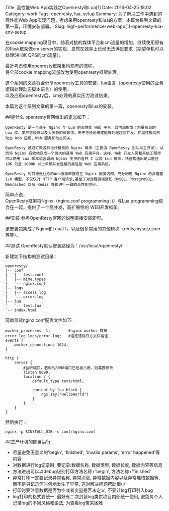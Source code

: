 Title: 高性能Web App实践之Openresty和Lua[1]
Date: 2016-04-25 18:02
Category: work
Tags: openresty, lua, setup
Summary: 为了解决工作中遇到的高性能Web App实现问题，考虑采用openresty和lua的方案，本篇为系列文章的第一篇，环境安装部署。
Slug: high-performence-web-app[1]-openresty-lua-env-setup


在cookie mapping项目中，随着对接的媒体平台和cm流量的增加，继续使用原有的flask框架做cm server的实现，显然在效率上已经无法满足要求（期望单机可以处理5K-8K QPS的cm流量）。

最近考虑使用openresty框架重构现有的流程，  
将全部cookie mapping流量改为使用openresty框架处理。

这个系列的文章将会分享openresty工具的安装，lua语言（openresty使用的业务逻辑处理动态脚本语言）的使用，  
以及应用openresty后，cm处理的真实压力测试结果。

本篇为这个系列文章的第一篇，openresty和lua的安装。

##是什么
openresty官网给出的[定义](https://openresty.org/cn/ "")如下：

```doc
OpenResty 是一个基于 Nginx 与 Lua 的高性能 Web 平台，其内部集成了大量精良的 Lua 库、第三方模块以及大多数的依赖项。用于方便地搭建能够处理超高并发、扩展性极高的动态 Web 应用、Web 服务和动态网关。

OpenResty 通过汇聚各种设计精良的 Nginx 模块（主要由 OpenResty 团队自主开发），从而将 Nginx 有效地变成一个强大的通用 Web 应用平台。这样，Web 开发人员和系统工程师可以使用 Lua 脚本语言调动 Nginx 支持的各种 C 以及 Lua 模块，快速构造出足以胜任 10K 乃至 1000K 以上单机并发连接的高性能 Web 应用系统。

OpenResty 的目标是让你的Web服务直接跑在 Nginx 服务内部，充分利用 Nginx 的非阻塞 I/O 模型，不仅仅对 HTTP 客户端请求,甚至于对远程后端诸如 MySQL、PostgreSQL、Memcached 以及 Redis 等都进行一致的高性能响应。
```

简单点说，  
OpenResty框架将Nginx（nginx.conf programming :)）与Lua programming结合在一起，提供了一个高并发，高扩展性的
WEB开发框架。

##安装
参考OpenResty官网的[说明](https://openresty.org/cn/installation.html "")直接安装即可。

该安装包集成了Nginx和LuaJIT，以及很多常用的其他模块（redis,mysql,cjson等等）。

##测试
OpenResty默认安装路径为：/usr/local/openresty/

新建如下结构的测试目录：
```doc
openresty/
|-- conf
|   |-- test.conf
|   |-- mime.types
|   `-- nginx.conf
|-- logs
|   |-- access.log
|   `-- error.log
|-- lua
`   `-- test.lua
`-- index.html
```

简单测试nginx.conf配置文件如下:
```doc
worker_processes  1;        #nginx worker 数量
error_log logs/error.log;   #指定错误日志文件路径
events {
    worker_connections 1024;
}

http {
    server {
        #监听端口，若你的8090端口已经被占用，则需要修改
        listen 8090;
        location / {
            default_type text/html;

            content_by_lua_block {
                ngx.say("HelloWorld")
            }
        }
    }
}
```
然后执行：
```shell
nginx -p $INSTALL_DIR -c conf/nginx.conf
```

##生产环境的部署运行

* 尽量避免无意义的'begin', 'finished', 'invalid params', 'error happened'等内容
* 对数据进行log记录时, 要记录:数据名称, 数据类型, 数据长度, 数据内容等信息
* 方法进出可以以debug级别打印方法名称+'begin', 方法名称+'finished'
* 异常打印一定要记录异常名称, 异常消息, 异常数据内容以及异常堆栈数据等, 而不是只记录何时何地发生了异常, 这对解决问题帮助很小
* 打印时要注意数据是否为空或者变量是否未定义, 不要让log打印引入bug
* log打印的格式要统一, 最好有二次封装log类供项目内部统一使用, 避免每个人记录log的不同风格和语法, 为查看log带来困难
